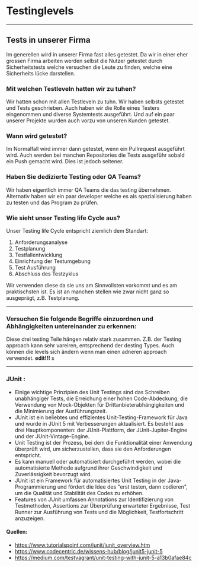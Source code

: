 # Testinglevels

<hr>

## Tests in unserer Firma
Im generellen wird in unserer Firma fast alles getestet. Da wir in einer eher grossen Firma arbeiten werden selbst die Nutzer getestet durch Sicherheitstests welche versuchen die Leute zu finden, welche eine Sicherheits lücke darstellen.

### Mit welchen Testleveln hatten wir zu tuhen?
Wir hatten schon mit allen Testleveln zu tuhn. Wir haben selbsts getestet und Tests geschrieben. Auch haben wir die Rolle eines Testers eingenommen und diverse Systemtests ausgeführt. Und auf ein paar unserer Projekte wurden auch vorzu von unseren Kunden getestet.

### Wann wird getestet?
Im Normalfall wird immer dann getestet, wenn ein Pullrequest ausgeführt wird. Auch werden bei manchen Repositories die Tests ausgeführ sobald ein Push gemacht wird. Dies ist jedoch seltener.

### Haben Sie dedizierte Testing oder QA Teams?
Wir haben eigentlich immer QA Teams die das testing übernehmen. Alternativ haben wir ein paar developer welche es als spezialisierung haben zu testen und das Program zu prüfen.

### Wie sieht unser Testing life Cycle aus?
Unser Testing life Cycle entspricht ziemlich dem Standart:
1. Anforderungsanalyse
2. Testplanung
3. Testfallentwicklung
4. Einrichtung der Testumgebung
5. Test Ausführung
6. Abschluss des Testzyklus

Wir verwenden diese da sie uns am Sinnvollsten vorkommt und es am praktischsten ist. Es ist an manchen stellen wie zwar nicht ganz so ausgeprägt, z.B. Testplanung.

<hr>

### Versuchen Sie folgende Begriffe einzuordnen und Abhängigkeiten untereinander zu erkennen:

Diese drei testing Teile hängen relativ stark zusammen. Z.B. der Testing approach kann sehr vareiren, entsprechend der desting Types. Auch können die levels sich ändern wenn man einen adneren approach verwendet. <b>edit!!!</b>
s
<hr>

### JUnit :

- Einige wichtige Prinzipien des Unit Testings sind das Schreiben unabhängiger Tests, die Erreichung einer hohen Code-Abdeckung, die Verwendung von Mock-Objekten für Drittanbieterabhängigkeiten und die Minimierung der Ausführungszeit.
- JUnit ist ein beliebtes und effizientes Unit-Testing-Framework für Java und wurde in JUnit 5 mit Verbesserungen aktualisiert. Es besteht aus drei Hauptkomponenten: der JUnit-Plattform, der JUnit-Jupiter-Engine und der JUnit-Vintage-Engine.
- Unit Testing ist der Prozess, bei dem die Funktionalität einer Anwendung überprüft wird, um sicherzustellen, dass sie den Anforderungen entspricht. 
- Es kann manuell oder automatisiert durchgeführt werden, wobei die automatisierte Methode aufgrund ihrer Geschwindigkeit und Zuverlässigkeit bevorzugt wird.
- JUnit ist ein Framework für automatisiertes Unit Testing in der Java-Programmierung und fördert die Idee des "erst testen, dann codieren", um die Qualität und Stabilität des Codes zu erhöhen.
- Features von JUnit umfassen Annotations zur Identifizierung von Testmethoden, Assertions zur Überprüfung erwarteter Ergebnisse, Test Runner zur Ausführung von Tests und die Möglichkeit, Testfortschritt anzuzeigen.

#### Quellen:
- https://www.tutorialspoint.com/junit/junit_overview.htm
- https://www.codecentric.de/wissens-hub/blog/junit5-junit-5
- https://medium.com/testvagrant/unit-testing-with-junit-5-a13b0afae84c